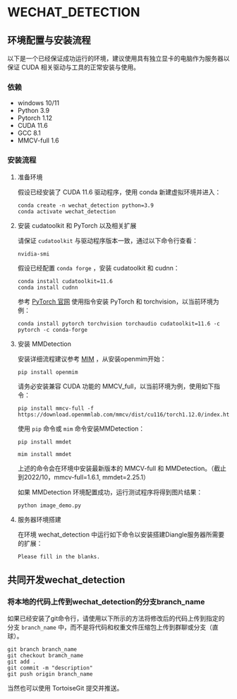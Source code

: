 # WECHAT_DETECTION


## 环境配置与安装流程

以下是一个已经保证成功运行的环境，建议使用具有独立显卡的电脑作为服务器以保证 CUDA 相关驱动与工具的正常安装与使用。

### 依赖

- windows 10/11
- Python 3.9
- Pytorch 1.12
- CUDA 11.6
- GCC 8.1
- MMCV-full 1.6

### 安装流程

1. 准备环境

    假设已经安装了 CUDA 11.6 驱动程序，使用 conda 新建虚拟环境并进入：

    ```shell
    conda create -n wechat_detection python=3.9
    conda activate wechat_detection
    ```

2. 安装 cudatoolkit 和 PyTorch 以及相关扩展

    请保证 `cudatoolkit` 与驱动程序版本一致，通过以下命令行查看：

    ```shell
    nvidia-smi
    ```
    假设已经配置 `conda forge` ，安装 cudatoolkit 和 cudnn：

    ```shell
    conda install cudatoolkit=11.6
    conda install cudnn
    ```

    参考 [PyTorch 官网](https://pytorch.org/) 使用指令安装 PyTorch 和 torchvision，以当前环境为例：

    ```shell
    conda install pytorch torchvision torchaudio cudatoolkit=11.6 -c pytorch -c conda-forge
    ```

3. 安装 MMDetection

    安装详细流程建议参考 [MIM](https://github.com/open-mmlab/mim) ，从安装openmim开始：
    ```shell
    pip install openmim
    ```

    请务必安装兼容 CUDA 功能的 MMCV_full，以当前环境为例，使用如下指令：

    ```shell
    pip install mmcv-full -f https://download.openmmlab.com/mmcv/dist/cu116/torch1.12.0/index.html
    ```

    使用 `pip` 命令或 `mim` 命令安装MMDetection：

    ```shell
    pip install mmdet
    ```
    ```shell
    mim install mmdet
    ```

    上述的命令会在环境中安装最新版本的 MMCV-full 和 MMDetection。（截止到2022/10，mmcv-full=1.6.1, mmdet=2.25.1）

    如果 MMDetection 环境配置成功，运行测试程序将得到图片结果：

    ```shell
    python image_demo.py
    ```

4. 服务器环境搭建

    在环境 wechat_detection 中运行如下命令以安装搭建Diangle服务器所需要的扩展：

    ```shell
    Please fill in the blanks.
    ```



## 共同开发wechat_detection

### 将本地的代码上传到wechat_detection的分支branch_name

如果已经安装了git命令行，请使用以下所示的方法将修改后的代码上传到指定的分支 
`branch_name` 中，而不是将代码和权重文件压缩包上传到群聊或分支（直球）。

```shell
git branch branch_name
git checkout bramch_name
git add .
git commit -m "description"
git push origin branch_name
```

当然也可以使用 TortoiseGit 提交并推送。